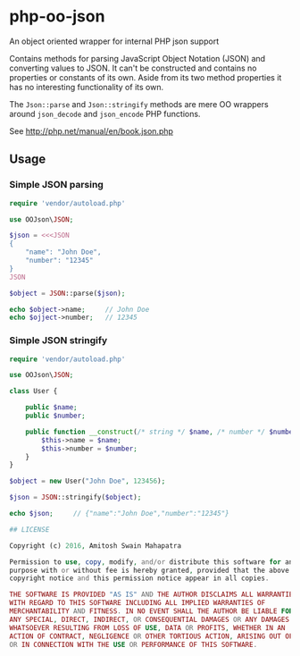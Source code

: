 # php-oo-json
An object oriented wrapper for internal PHP json support

Contains methods for parsing JavaScript Object Notation (JSON)
and converting values to JSON. It can't be constructed and contains
no properties or constants of its own. Aside from its two method properties
it has no interesting functionality of its own.

The `Json::parse` and `Json::stringify` methods are mere OO wrappers around
`json_decode` and `json_encode` PHP functions.

See http://php.net/manual/en/book.json.php

## Usage

### Simple JSON parsing
````php
require 'vendor/autoload.php'

use OOJson\JSON;

$json = <<<JSON
{
    "name": "John Doe",
    "number": "12345"
}
JSON

$object = JSON::parse($json);

echo $object->name;     // John Doe
echo $ojject->number;   // 12345
````

### Simple JSON stringify
````php
require 'vendor/autoload.php'

use OOJson\JSON;

class User {

    public $name;
    public $number;

    public function __construct(/* string */ $name, /* number */ $number) {
        $this->name = $name;
        $this->number = $number;
    }
}

$object = new User("John Doe", 123456);

$json = JSON::stringify($object);

echo $json;     // {"name":"John Doe","number":"12345"}

## LICENSE

Copyright (c) 2016, Amitosh Swain Mahapatra

Permission to use, copy, modify, and/or distribute this software for any
purpose with or without fee is hereby granted, provided that the above
copyright notice and this permission notice appear in all copies.

THE SOFTWARE IS PROVIDED "AS IS" AND THE AUTHOR DISCLAIMS ALL WARRANTIES
WITH REGARD TO THIS SOFTWARE INCLUDING ALL IMPLIED WARRANTIES OF
MERCHANTABILITY AND FITNESS. IN NO EVENT SHALL THE AUTHOR BE LIABLE FOR
ANY SPECIAL, DIRECT, INDIRECT, OR CONSEQUENTIAL DAMAGES OR ANY DAMAGES
WHATSOEVER RESULTING FROM LOSS OF USE, DATA OR PROFITS, WHETHER IN AN
ACTION OF CONTRACT, NEGLIGENCE OR OTHER TORTIOUS ACTION, ARISING OUT OF
OR IN CONNECTION WITH THE USE OR PERFORMANCE OF THIS SOFTWARE.
